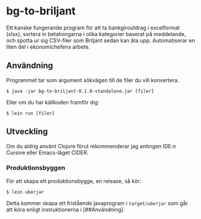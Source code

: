 # bg-to-briljant

Ett kanske fungerande program för att ta bankgiroutdrag i excelformat
(xlsx), sortera in betalningarna i olika kategorier baserat på
meddelande, och spotta ur sig CSV-filer som Briljant sedan kan äta
upp. Automatiserar en liten del i ekonomichefens arbete.


## Användning

Programmet tar som argument sökvägen till de filer du vill konvertera.

    $ java -jar bg-to-briljant-0.1.0-standalone.jar [filer]

Eller om du har källkoden framför dig:

    $ lein run [filer]


## Utveckling

Om du aldrig använt Clojure förut rekommenderar jag antingen IDE:n
Cursive eller Emacs-läget CIDER.

### Produktionsbyggen

För att skapa ett produktionsbygge, en release, så kör:

    $ lein uberjar

Detta kommer skapa ett fristående javaprogram i `target/uberjar` som
går att köra enligt instruktionerna i [##Användning].
